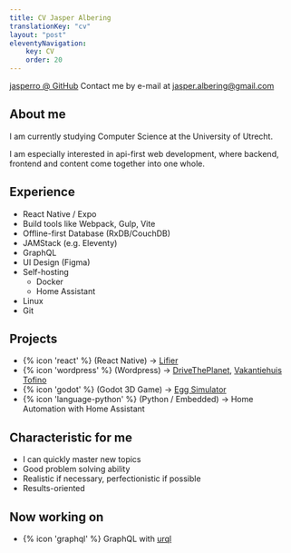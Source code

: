 ```yaml
---
title: CV Jasper Albering
translationKey: "cv"
layout: "post"
eleventyNavigation:
    key: CV
    order: 20
---
```


[jasperro @ GitHub](github.com/jasperro)
Contact me by e-mail at jasper.albering@gmail.com

## About me

I am currently studying Computer Science at the University of Utrecht.

I am especially interested in api-first web development, where backend, frontend and content come together into one whole.

## Experience

-   React Native / Expo
-   Build tools like Webpack, Gulp, Vite
-   Offline-first Database (RxDB/CouchDB)
-   JAMStack (e.g. Eleventy)
-   GraphQL
-   UI Design (Figma)
-   Self-hosting
    -   Docker
    -   Home Assistant
-   Linux
-   Git

## Projects

-   {% icon 'react' %} (React Native) &#8594; <a href="https://github.com/jasperro/lifier">Lifier</a>
-   {% icon 'wordpress' %} (Wordpress) &#8594; <a href="https://drivetheplanet.com">DriveThePlanet</a>, <a href="https://vakantiehuis-in-drenthe.com">Vakantiehuis Tofino</a>
-   {% icon 'godot' %} (Godot 3D Game) &#8594; <a href="https://github.com/jasperro/egg-simulator">Egg Simulator</a>
-   {% icon 'language-python' %} (Python / Embedded) &#8594; Home Automation with Home Assistant

## Characteristic for me

-   I can quickly master new topics
-   Good problem solving ability
-   Realistic if necessary, perfectionistic if possible
-   Results-oriented

## Now working on

-   {% icon 'graphql' %} GraphQL with <a href="https://formidable.com/open-source/urql/">urql</a>
